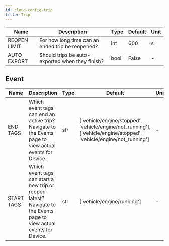 ```yaml
---
id: cloud-config-trip
title: Trip
---
```


| Name | Description | Type | Default | Unit |
| ------ | ------ | ------ | ------ | ------ |
| REOPEN LIMIT | For how long time can an ended trip be reopened? | int | 600 | s |
| AUTO EXPORT | Should trips be auto-exported when they finish? | bool | False | - |

## Event

| Name | Description | Type | Default | Unit |
| ------ | ------ | ------ | ------ | ------ |
| END TAGS | Which event tags can end an active trip? Navigate to the Events page to view actual events for Device. | str | ['vehicle/engine/stopped', 'vehicle/engine/not_running'], ['vehicle/engine/stopped', 'vehicle/engine/not_running'] | - |
| START TAGS | Which event tags can start a new trip or reopen latest? Navigate to the Events page to view actual events for Device. | str | ['vehicle/engine/running'] | - |
